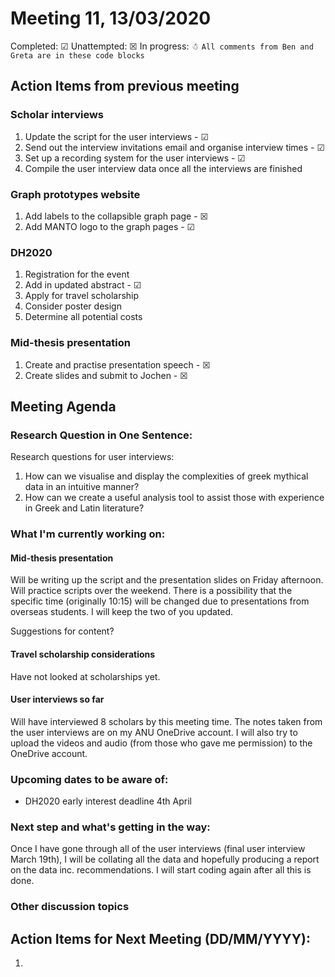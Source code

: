 # Meeting 11, 13/03/2020

Completed: &#9745;
Unattempted: &#9746;
In progress: &#9731;
`All comments from Ben and Greta are in these code blocks`

## Action Items from previous meeting

### Scholar interviews

1. Update the script for the user interviews - &#9745;
2. Send out the interview invitations email and organise interview times - &#9745;
3. Set up a recording system for the user interviews - &#9745;
4. Compile the user interview data once all the interviews are finished

### Graph prototypes website

1. Add labels to the collapsible graph page - &#9746;
2. Add MANTO logo to the graph pages - &#9745;

### DH2020

1. Registration for the event
2. Add in updated abstract - &#9745;
3. Apply for travel scholarship
4. Consider poster design
5. Determine all potential costs

### Mid-thesis presentation

1. Create and practise presentation speech - &#9746;
2. Create slides and submit to Jochen - &#9746;

## Meeting Agenda

### Research Question in One Sentence:

Research questions for user interviews:

1. How can we visualise and display the complexities of greek mythical data in an intuitive manner?
2. How can we create a useful analysis tool to assist those with experience in Greek and Latin literature?

### What I'm currently working on:

#### Mid-thesis presentation

Will be writing up the script and the presentation slides on Friday afternoon.
Will practice scripts over the weekend.
There is a possibility that the specific time (originally 10:15) will be changed due to presentations from overseas students. I will keep the two of you updated.

Suggestions for content?

#### Travel scholarship considerations

Have not looked at scholarships yet.

#### User interviews so far

Will have interviewed 8 scholars by this meeting time.
The notes taken from the user interviews are on my ANU OneDrive account.
I will also try to upload the videos and audio (from those who gave me permission) to the OneDrive account.

### Upcoming dates to be aware of:

- DH2020 early interest deadline 4th April

### Next step and what's getting in the way:

Once I have gone through all of the user interviews (final user interview March 19th), I will be collating all the data and hopefully producing a report on the data inc. recommendations. I will start coding again after all this is done.

### Other discussion topics

## Action Items for Next Meeting (DD/MM/YYYY):

1.
